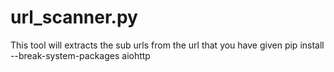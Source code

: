# url_scanner.py
This tool will extracts the sub urls from the url that you have given
pip install --break-system-packages aiohttp


